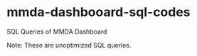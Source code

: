# mmda-dashbooard-sql-codes
SQL Queries of MMDA Dashboard

Note: These are unoptimized SQL queries.
